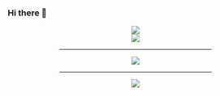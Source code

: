 ### Hi there 👋

<div align="center">
	<img src="https://github-widgetbox.vercel.app/api/profile?username=jbj338033&data=followers,repositories,stars,commits" />
</div>

<div align="center">
	<img src="https://github-widgetbox.vercel.app/api/skills?languages=js,ts,java,python,html,css,c,cpp,kotlin,go,bash,json,yaml,mysql,groovy,markdown&frameworks=react,electron&tools=git,npm,yarn,redis,nodejs,gradle&software=linux,vscode&includeNames=true&themes=material" />
</div>

<div align="center">
	<hr width="300px;" />
	<img src="https://github-readme-stats.vercel.app/api?username=jbj338033&show_icons=true&theme=default" />
</div>

<div align="center">
	<hr width="300px;" />
	<img src="http://mazassumnida.wtf/api/v2/generate_badge?boj=jbj338033"/>
</div>
